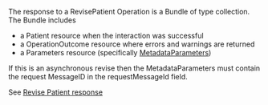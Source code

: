 The response to a RevisePatient Operation is a Bundle of type collection.  The Bundle includes 
* a Patient resource when the interaction was successful
* a OperationOutcome resource where errors and warnings are returned
* a Parameters resource (specifically [MetadataParameters](StructureDefinition-bc-metadata-parameters.html))

If this is an asynchronous revise then the MetadataParameters must contain the request MessageID in the requestMessageId field.

See [Revise Patient response](StructureDefinition-bc-revise-response-bundle.html)

